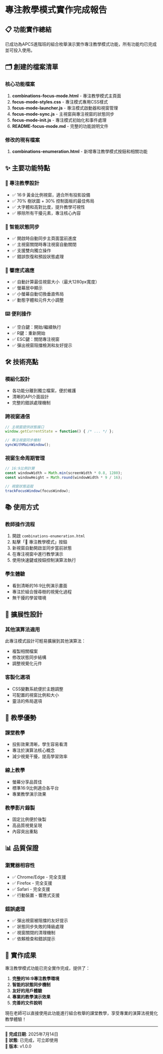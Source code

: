 # 專注教學模式實作完成報告

## 📋 功能實作總結

已成功為APCS進階班的組合枚舉演示實作專注教學模式功能，所有功能均已完成並可投入使用。

## 🗂️ 創建的檔案清單

### 核心功能檔案
1. **combinations-focus-mode.html** - 專注教學模式主頁面
2. **focus-mode-styles.css** - 專注模式專用CSS樣式
3. **focus-mode-launcher.js** - 專注模式啟動器和視窗管理
4. **focus-mode-sync.js** - 主視窗與專注視窗的狀態同步
5. **focus-mode-init.js** - 專注模式初始化和事件處理
6. **README-focus-mode.md** - 完整的功能說明文件

### 修改的現有檔案
1. **combinations-enumeration.html** - 新增專注教學模式按鈕和相關功能

## ✨ 主要功能特點

### 🎯 專注教學設計
- ✅ 16:9 黃金比例視窗，適合所有投影設備
- ✅ 70% 樹狀圖 + 30% 控制面板的最佳佈局
- ✅ 大字體和高對比度，提升教學可視性
- ✅ 移除所有干擾元素，專注核心內容

### 🔄 智能狀態同步
- ✅ 開啟時自動同步主頁面當前進度
- ✅ 主視窗關閉時專注視窗自動關閉
- ✅ 支援雙向獨立操作
- ✅ 錯誤恢復和預設狀態處理

### 📱 響應式適應
- ✅ 自動計算最佳視窗大小（最大1280px寬度）
- ✅ 螢幕居中顯示
- ✅ 小螢幕自動切換垂直佈局
- ✅ 動態字體和元件大小調整

### ⌨️ 便利操作
- ✅ 空白鍵：開始/繼續執行
- ✅ R鍵：重新開始
- ✅ ESC鍵：關閉專注視窗
- ✅ 彈出視窗阻擋檢測和友好提示

## 🛠️ 技術亮點

### 模組化設計
- 各功能分離到獨立檔案，便於維護
- 清晰的API介面設計
- 完整的錯誤處理機制

### 跨視窗通信
```javascript
// 主視窗提供狀態接口
window.getCurrentState = function() { /* ... */ };

// 專注視窗同步機制
syncWithMainWindow();
```

### 視窗生命周期管理
```javascript
// 16:9比例計算
const windowWidth = Math.min(screenWidth * 0.8, 1280);
const windowHeight = Math.round(windowWidth * 9 / 16);

// 視窗狀態追蹤
trackFocusWindow(focusWindow);
```

## 📚 使用方式

### 教師操作流程
1. 開啟 `combinations-enumeration.html`
2. 點擊「🎯 專注教學模式」按鈕
3. 新視窗自動開啟並同步當前狀態
4. 在專注視窗中進行教學演示
5. 使用快速鍵或按鈕控制演算法執行

### 學生體驗
- 看到清晰的16:9比例演示畫面
- 專注於組合搜尋樹的視覺化過程
- 無干擾的學習環境

## 🔧 擴展性設計

### 其他演算法適用
此專注模式設計可輕易擴展到其他演算法：
- 複製相關檔案
- 修改狀態同步結構
- 調整視覺化元件

### 客製化選項
- CSS變數系統便於主題調整
- 可配置的視窗比例和大小
- 靈活的佈局選項

## 🌟 教學優勢

### 課堂教學
- 投影效果清晰，學生容易看清
- 專注於演算法核心概念
- 減少視覺干擾，提高學習效率

### 線上教學
- 螢幕分享品質佳
- 標準16:9比例適合各平台
- 專業教學演示效果

### 教學影片錄製
- 固定比例便於後製
- 高品質視覺呈現
- 內容突出重點

## 📊 品質保證

### 瀏覽器相容性
- ✅ Chrome/Edge - 完全支援
- ✅ Firefox - 完全支援  
- ✅ Safari - 完全支援
- ✅ 行動裝置 - 響應式支援

### 錯誤處理
- ✅ 彈出視窗被阻擋的友好提示
- ✅ 狀態同步失敗的降級處理
- ✅ 視窗關閉的清理機制
- ✅ 依賴檢查和錯誤提示

## 🎉 實作成果

專注教學模式功能已完全實作完成，提供了：

1. **完整的16:9專注教學環境**
2. **智能的狀態同步機制**  
3. **友好的用戶體驗**
4. **專業的教學演示效果**
5. **完善的文件說明**

現在老師可以直接使用此功能進行組合枚舉的課堂教學，享受專業的演算法視覺化教學體驗！

---

**📅 完成日期**: 2025年7月14日  
**🚀 狀態**: 已完成，可立即使用  
**📝 版本**: v1.0.0